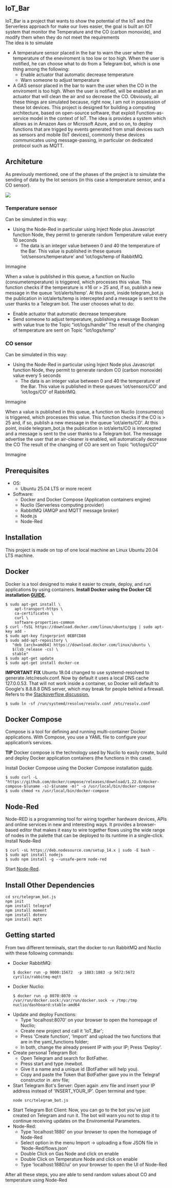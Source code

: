 ## IoT_Bar
IoT_Bar is a project that wants to show the potential of the IoT and the Serverless approach for make our lives easier, the goal is built an IOT system that monitor the Temperature and the CO (carbon monoxide), and modify them when they do not meet the requirements <br/>
The idea is to simulate 
 * A temperature sensor placed in the bar to warn the user when the temperature of the eneviroment is too low or too high. When the user is notified, he can choose        what to do from a Telegram bot, which is one thing among the following:
    * Enable actuator that automatic decrease temperature
    * Warn someone to adjust temperature
  * A GAS sensor placed in the bar to warn the user when the CO in the enviroment is too high. When the user is notified, will be enabled an an actuator that will         clean the air and so decrease the CO.
Obviously, all these things are simulated because, right now, I am not in possession of these Iot devices.
This project is designed for building a computing architecture, based on open-source software, that exploit Function-as-service model in the context of IoT. The idea is provides a system which allows as in Amazon Aws or Microsoft Azure, and so on, to deploy functions that are trigged by events generated from small devices such as sensors and mobile (IoT devices), commonly these devices communicates using message-passing, in particular on dedicated protocol such as MQTT.<br/>
## Architeture
As previously mentioned, one of the phases of the project is to simulate the sending of data by the Iot sensors (in this case a temperature sensor, and a CO sensor).

<img src="https://github.com/JVALPASS/IoT_Bar/blob/main/doc/architeture_IoT_Bar.png"></br>

### Temperature sensor 
Can be simulated in this way:
  * Using the Node-Red in particular using Inject Node plus Javascript function Node, they permit to generate random Temperature value every 10 seconds
     *  The data is an integer value between 0 and 40 the temperature of the Bar. This value is published in these queues 'iot/sensors/temperature' and 'iot/logs/temp          of RabbitMQ.
     
Immagine

When a value is published in this queue, a function on Nuclio (consumetemperature) is triggered, which processes this value. This function checks if the temperature is ≤16 or > 25 and, if so, publish a new message in the queue 'iot/alerts/temp'.
At this point, inside telegram_bot.js the publication in iot/alerts/temp is intercepted and a message is sent to the user thanks to a Telegram bot.
The user chooses what to do:
 * Enable actuator that automatic decrease temperature
 * Send someone to adjust temperature, publishing a message Boolean with value true to the Topic “iot/logs/handle”
The result of the changing of temperature are sent on Topic “iot/logs/temp”
### CO sensor 
Can be simulated in this way:
  * Using the Node-Red in particular using Inject Node plus Javascript function Node, they permit to generate random CO (carbon monoxide) value every 5 seconds
     *  The data is an integer value between 0 and 40 the temperature of the Bar. This value is published in these queues 'iot/sensors/CO' and 'iot/logs/CO'                   of RabbitMQ.

Immagine

When a value is published in this queue, a function on Nuclio (consumeco) is triggered, which processes this value. This function checks if the CO is > 25 and, if so, publish a new message in the queue 'iot/alerts/CO'.
At this point, inside telegram_bot.js the publication in iot/alerts/CO is intercepted and a message is sent to the user thanks to a Telegram bot.
The message advertise the user that an air-cleaner is enabled, will automatically decrease the CO
The result of the changing of CO are sent on Topic “iot/logs/CO”

Immagine

## Prerequisites
* OS:
    * Ubuntu 25.04 LTS or more recent
* Software:
    * Docker and Docker Compose (Application containers engine)
    * Nuclio (Serverless computing provider)
    * RabbitMQ (AMQP and MQTT message broker)
    * Node.js
    * Node-Red
## Installation
This project is made on top of one local machine an Linux Ubuntu 20.04 LTS machine.
## Docker
Docker is a tool designed to make it easier to create, deploy, and run applications by using containers.
**Install Docker using the Docker CE installation [GUIDE](https://docs.docker.com/engine/install/ubuntu/).**<br/>
```$ sudo apt-get update
$ sudo apt-get install \
    apt-transport-https \
    ca-certificates \
    curl \
    software-properties-common
$ curl -fsSL https://download.docker.com/linux/ubuntu/gpg | sudo apt-key add -
$ sudo apt-key fingerprint 0EBFCD88
$ sudo add-apt-repository \
   "deb [arch=amd64] https://download.docker.com/linux/ubuntu \
   $(lsb_release -cs) \
   stable"
$ sudo apt-get update
$ sudo apt-get install docker-ce
```
**IMPORTANT FIX** Ubuntu 18.04 changed to use systemd-resolved to generate /etc/resolv.conf. Now by default it uses a local DNS cache 127.0.0.53. That will not work inside a container, so Docker will default to Google's 8.8.8.8 DNS server, which may break for people behind a firewall. Refers to the [Stackoverflow discussion.](https://github.com/spagnuolocarmine/serverless-computing-for-iot#:~:text=Stackoverflow%20discussion.)
```
$ sudo ln -sf /run/systemd/resolve/resolv.conf /etc/resolv.conf
```
## Docker Compose
Compose is a tool for defining and running multi-container Docker applications. With Compose, you use a YAML file to configure your application’s services.

**TIP** Docker compose is the technology used by Nuclio to easily create, build and deploy Docker application containers (the functions in this case).

Install Docker Compose using the Docker Compose installation [guide](https://docs.docker.com/compose/install/#install-compose).
```
$ sudo curl -L "https://github.com/docker/compose/releases/download/1.22.0/docker-compose-$(uname -s)-$(uname -m)" -o /usr/local/bin/docker-compose
$ sudo chmod +x /usr/local/bin/docker-compose
```
## Node-Red
Node-RED is a programming tool for wiring together hardware devices, APIs and online services in new and interesting ways.
It provides a browser-based editor that makes it easy to wire together flows using the wide range of nodes in the palette that can be deployed to its runtime in a single-click.
Install Node-Red
```
$ curl -sL https://deb.nodesource.com/setup_14.x | sudo -E bash -
$ sudo apt install nodejs
$ sudo npm install -g --unsafe-perm node-red
```
Start [Node-Red](https://nodered.org/docs/getting-started/local).
## Install Other Dependencies
  ```
  cd src/telegram_bot.js
  npm init
  npm install telegraf
  npm install moment
  npm install dotenv
  npm install mqtt
  ```
## Getting started
From two different terminals, start the docker to run RabbitMQ and Nuclio with these following commands:
* Docker RabbitMQ:
   ```
   $ docker run -p 9000:15672  -p 1883:1883 -p 5672:5672  cyrilix/rabbitmq-mqtt
   ```
* Docker Nuclio:
   ```
   $ docker run -p 8070:8070 -v /var/run/docker.sock:/var/run/docker.sock -v /tmp:/tmp nuclio/dashboard:stable-amd64
   ```
* Update and deploy Functions:
   * Type 'localhost:8070' on your browser to open the homepage of Nuclio;
   * Create new project and call it 'IoT_Bar';
   * Press 'Create function', 'Import' and upload the two functions that are in the yaml_functions folder;
   * In both, change the already present IP with your IP;
   Press 'Deploy'.
* Create personal Telegram Bot:
   * Open Telegram and search for BotFather.
   * Press start and type /newbot.
   * Give it a name and a unique id (BotFather will help you).
   * Copy and paste the Token that BotFather gave you in the Telegraf constructor in .env file;
* Start Telegram Bot's Server:
   Open again .env file and insert your IP address instead of 'INSERT_YOUR_IP'.
   Open terminal and type:
   ```
   node src/telegram_bot.js
   ```
* Start Telegram Bot Client:
   Now, you can go to the bot you've just created on Telegram and run it.
   The bot will warn you not to stop it to continue receiving updates on the Enviromental Parameters.
* Node-Red:
   * Type 'localhost:1880' on your browser to open the homepage of Node-Red
   * Select option in the menu Import -> uploading a flow JSON file in 'Node-Red/flows.json'
   * Double Click on Gas Node and click on enable
   * Double Click on Temperature Node and click on enable
   * Type 'localhost:1880/ui' on your browser to open the UI of Node-Red
 
After all these steps, you are able to send random values about CO and temperature using Node-Red
